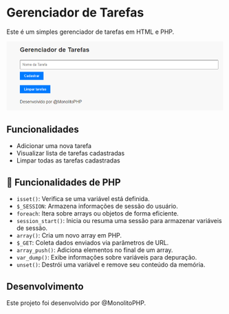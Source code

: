 
# Gerenciador de Tarefas

Este é um simples gerenciador de tarefas em HTML e PHP.

![imagem](img/tarefas.png)

## Funcionalidades
- Adicionar uma nova tarefa
- Visualizar lista de tarefas cadastradas
- Limpar todas as tarefas cadastradas

## 🔧 Funcionalidades de PHP
- `isset()`: Verifica se uma variável está definida.
- `$_SESSION`: Armazena informações de sessão do usuário.
- `foreach`: Itera sobre arrays ou objetos de forma eficiente.
- `session_start()`: Inicia ou resuma uma sessão para armazenar variáveis de sessão.
- `array()`: Cria um novo array em PHP.
- `$_GET`: Coleta dados enviados via parâmetros de URL.
- `array_push()`: Adiciona elementos no final de um array.
- `var_dump()`: Exibe informações sobre variáveis para depuração.
- `unset()`: Destrói uma variável e remove seu conteúdo da memória.

## Desenvolvimento
Este projeto foi desenvolvido por @MonolitoPHP.

